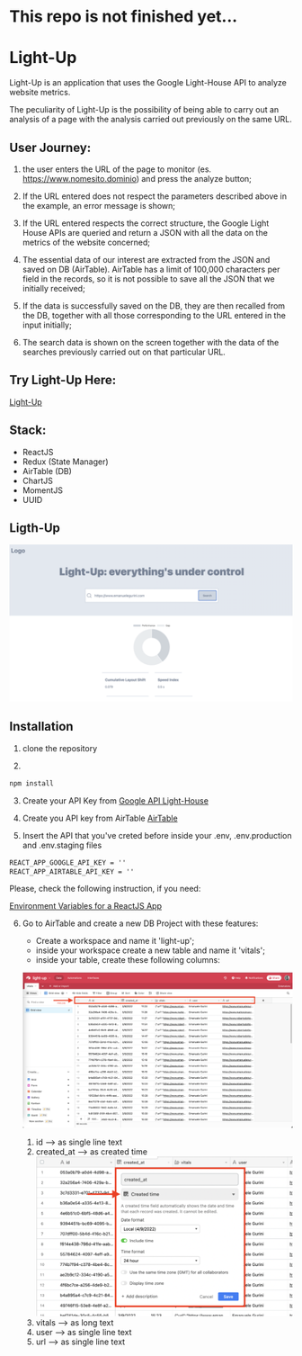 # This repo is not finished yet...

# Light-Up

Light-Up is an application that uses the Google Light-House API to analyze website metrics.

The peculiarity of Light-Up is the possibility of being able to carry out an analysis of a page with the analysis carried out previously on the same URL.

## User Journey:

1. the user enters the URL of the page to monitor (es. https://www.nomesito.dominio) and press the analyze button;

2. If the URL entered does not respect the parameters described above in the example, an error message is shown;

3. If the URL entered respects the correct structure, the Google Light House APIs are queried and return a JSON with all the data on the metrics of the website concerned;

4. The essential data of our interest are extracted from the JSON and saved on DB (AirTable). AirTable has a limit of 100,000 characters per field in the records, so it is not possible to save all the JSON that we initially received;

5. If the data is successfully saved on the DB, they are then recalled from the DB, together with all those corresponding to the URL entered in the input initially;

6. The search data is shown on the screen together with the data of the searches previously carried out on that particular URL.

## Try Light-Up Here:

[Light-Up](https://jazzy-pasca-153909.netlify.app/)

## Stack:

- ReactJS
- Redux (State Manager)
- AirTable (DB)
- ChartJS
- MomentJS
- UUID

## Ligth-Up

![Light-Up](./src/assets/screen/light-up.png)

## Installation

1. clone the repository

2.

```sh
npm install
```

3. Create your API Key from [Google API Light-House](https://developers.google.com/speed/docs/insights/v5/get-started)

4. Create you API key from AirTable [AirTable](https://airtable.com/)

5. Insert the API that you've creted before inside your .env, .env.production and .env.staging files

```env
REACT_APP_GOOGLE_API_KEY = ''
REACT_APP_AIRTABLE_API_KEY = ''
```

Please, check the following instruction, if you need:

[Environment Variables for a ReactJS App](https://dev.to/samirasaad/environment-variables-for-a-react-js-app-329j)

6. Go to AirTable and create a new DB Project with these features:

   - Create a workspace and name it 'light-up';
   - inside your workspace create a new table and name it 'vitals';
   - inside your table, create these following columns:

   ![Fields](./src/assets/screen/fields.png)

   1. id --> as single line text
   2. created_at --> as created time
      ![Created Time](./src/assets/screen/created-time.png)
   3. vitals --> as long text
   4. user --> as single line text
   5. url --> as single line text
